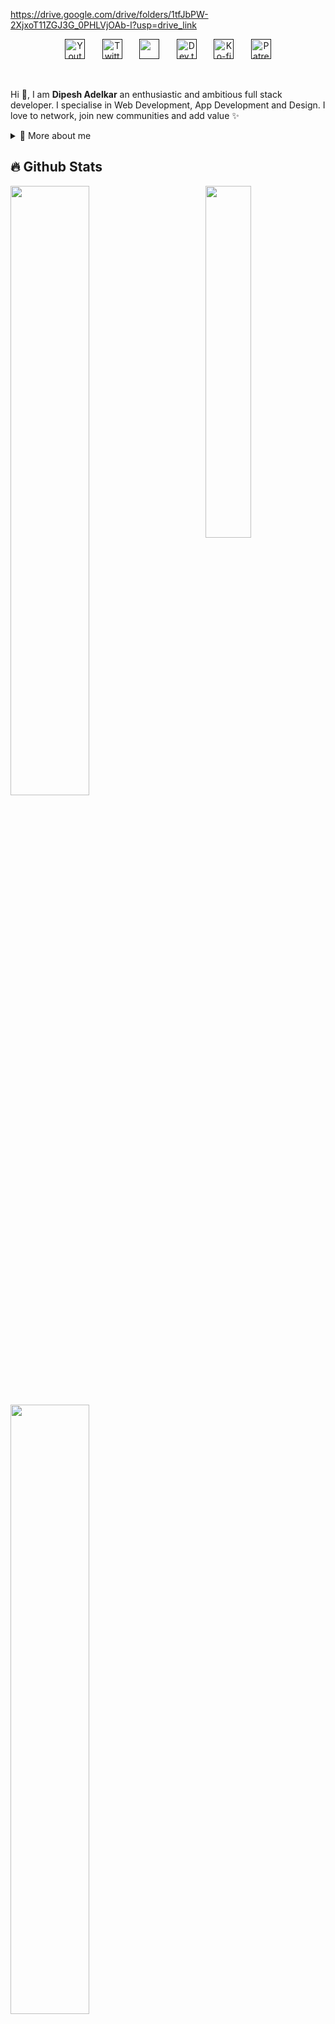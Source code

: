 https://drive.google.com/drive/folders/1tfJbPW-2XjxoT11ZGJ3G_0PHLVjOAb-l?usp=drive_link


<p align="center">
  <a href=""><img width="32px" alt="Youtube" title="Youtube" src="https://i.imgur.com/qiXu7b2.png"/></a>
  &#8287;&#8287;&#8287;&#8287;&#8287;
  <a href=""><img width="32px" alt="Twitter" title="Twitter" src="https://i.imgur.com/OXZM1L6.png"/></a>
  &#8287;&#8287;&#8287;&#8287;&#8287;
  <a href="" alt="Join our community"><img width="32px" src="https://i.imgur.com/OViZO8J.png"/></a>
  &#8287;&#8287;&#8287;&#8287;&#8287;
  <a href=""><img width="32px" alt="Dev.to" title="Giingu Dev.to" src="https://i.imgur.com/mVm29vK.png"></a>
  &#8287;&#8287;&#8287;&#8287;&#8287;
  <a href=""><img width="32px" alt="Ko-fi" title="Buy me a coffee" src="https://i.imgur.com/PpLeD3K.png"/></a>
  &#8287;&#8287;&#8287;&#8287;&#8287;
  <a href=""><img width="32px" alt="Patreon" title="Patreon" src="https://i.imgur.com/0uVwkoZ.png"/></a>
</p>

<br/>

<p>
  
Hi 👋, I am **Dipesh Adelkar** an enthusiastic and ambitious full stack developer. I specialise in Web Development, App Development and Design. I love to network, join new communities and add value ✨

<div>
<details>
  <summary>🧑 More about me</summary>

- 🔭 I’m currently on a journey to build **great** things

- 🌱 I’m currently learning **everything** 🤓

- 🤝 I’m looking for help with **finding projects to contribute to!**

- 👨‍💻 All of my projects are available at [linkdin.com]([https://www.linkedin.com/in/sergiogarciagamez/](https://www.linkedin.com/in/dipesh-adelkar-378ba3256/))

- 💬 Ask me about **open source, web development, and community management**

- 📫 Reach me out at **dipesh.adelkar@gmail.com**

</details>
  
</p>
  

## 🔥 Github Stats

<img align="right" width="38%" src="https://w0.peakpx.com/wallpaper/600/322/HD-wallpaper-anime-boy-anime-boy-anime-boys-cute-cute-anime-boy-cute-anime-boys-lonely-sad-anime-boy-sad-anime-boys.jpg"/>

  <a href="https://github.com/x-darkvanilla-x"><img width="50%" src="https://github-readme-stats.vercel.app/api?username=x-darkvanilla-x&theme=radical&title_color=ff3068?"></a>
  <a href="https://github.com/x-darkvanilla-x"><img width="50%" src="http://github-readme-streak-stats.herokuapp.com/?user=x-darkvanilla-x&theme=radical&date_format=M%20j%5B%2C%20Y%5D&ring=ff3068&fire=ff3068&sideNums=ff3068"></a>

## 📘 My top open source projects

<p align="left">
    <a href="https://github.com/x-darkvanilla-x/Weather-App"><img width="25%" src="https://denvercoder1-github-readme-stats.vercel.app/api/pin/?username=x-darkvanilla-x&repo=Weather-App&hide_border=true&bg_color=1F222E&title_color=F85D7F&icon_color=F8D866&theme=react&show_icons=false" alt="readme-typing-svg"></a>
  <a href="https://github.com/x-darkvanilla-x/React-Joke-Api-App"><img width="25%" src="https://denvercoder1-github-readme-stats.vercel.app/api/pin?username=x-darkvanilla-x&repo=React-Joke-Api-App&theme=react&bg_color=1F222E&title_color=F85D7F&icon_color=F8D866&hide_border=true&show_icons=false" alt="custom-icon-badges"></a>
</p>

<p align="left">
  <a href="https://github.com/x-darkvanilla-x?tab=repositories&sort=stargazers"><img alt="All Repositories" title="All Repositories" src="https://custom-icon-badges.herokuapp.com/badge/-All%20Repos-2962FF?style=for-the-badge&logoColor=white&logo=repo"/></a>
</p>
<p align="right">
  <a href="https://github.com/x-darkvanilla-x?tab=repositories&sort=stargazers">
    <img alt="total stars" title="Total stars on GitHub" src="https://custom-icon-badges.herokuapp.com/badge/dynamic/json?logo=star&host=formatted-dynamic-badges.herokuapp.com&formatter=metric&style=for-the-badge&color=55960c&labelColor=%23488207&label=stars&query=%24.stars&url=https%3A%2F%2Fapi.github-star-counter.workers.dev%2Fuser%2Fx-darkvanilla-x"/></a>
  <a href="https://github.com/x-darkvanilla-x?tab=followers">
    <img alt="followers" title="Follow me on Github" src="https://custom-icon-badges.herokuapp.com/github/followers/x-darkvanilla-x?color=236ad3&labelColor=1155ba&style=for-the-badge&logo=person-add&label=Follow&logoColor=white"/></a>
</p>
